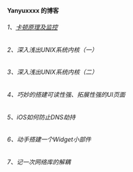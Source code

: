 #### Yanyuxxxx 的博客

###### 1、[卡顿原理及监控](https://github.com/Yanyuxxxx/Blogs/blob/master/blogs/01_%E5%8D%A1%E9%A1%BF%E5%8E%9F%E7%90%86%E5%8F%8A%E7%9B%91%E6%8E%A7.md)
###### 2、深入浅出UNIX系统内核（一） 
###### 3、深入浅出UNIX系统内核（二）
###### 4、巧妙的搭建可读性强、拓展性强的UI页面

###### 5、iOS如何防止DNS劫持

###### 6、动手搭建一个Widget小部件

###### 7、记一次网络库的解耦